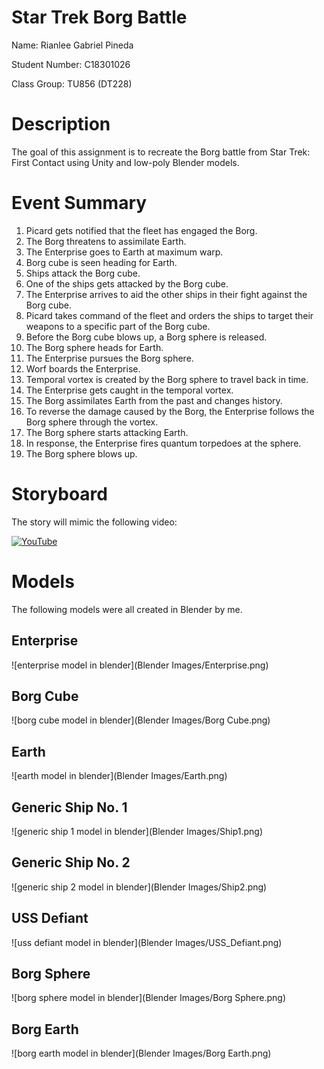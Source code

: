 # Star Trek Borg Battle

Name: Rianlee Gabriel Pineda

Student Number: C18301026

Class Group: TU856 (DT228)

# Description
The goal of this assignment is to recreate the Borg battle from Star Trek: First Contact using Unity and low-poly Blender models.

# Event Summary
1. Picard gets notified that the fleet has engaged the Borg.
2. The Borg threatens to assimilate Earth.
3. The Enterprise goes to Earth at maximum warp.
4. Borg cube is seen heading for Earth.
5. Ships attack the Borg cube.
6. One of the ships gets attacked by the Borg cube.
7. The Enterprise arrives to aid the other ships in their fight against the Borg cube.
8. Picard takes command of the fleet and orders the ships to target their weapons to a specific part of the Borg cube.
9. Before the Borg cube blows up, a Borg sphere is released.
10. The Borg sphere heads for Earth.
11. The Enterprise pursues the Borg sphere.
12. Worf boards the Enterprise.
13. Temporal vortex is created by the Borg sphere to travel back in time.
14. The Enterprise gets caught in the temporal vortex.
15. The Borg assimilates Earth from the past and changes history.
16. To reverse the damage caused by the Borg, the Enterprise follows the Borg sphere through the vortex.
17. The Borg sphere starts attacking Earth.
18. In response, the Enterprise fires quantum torpedoes at the sphere.
19. The Borg sphere blows up.

# Storyboard
The story will mimic the following video:

[![YouTube](http://img.youtube.com/vi/D7KCb-O20Fg/0.jpg)](https://www.youtube.com/watch?v=D7KCb-O20Fg)

# Models
The following models were all created in Blender by me.
## Enterprise
![enterprise model in blender](Blender Images/Enterprise.png)
## Borg Cube
![borg cube model in blender](Blender Images/Borg Cube.png)
## Earth
![earth model in blender](Blender Images/Earth.png)
## Generic Ship No. 1
![generic ship 1 model in blender](Blender Images/Ship1.png)
## Generic Ship No. 2
![generic ship 2 model in blender](Blender Images/Ship2.png)
## USS Defiant
![uss defiant model in blender](Blender Images/USS_Defiant.png)
## Borg Sphere
![borg sphere model in blender](Blender Images/Borg Sphere.png)
## Borg Earth
![borg earth model in blender](Blender Images/Borg Earth.png)